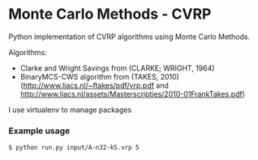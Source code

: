 Monte Carlo Methods - CVRP
=======================

Python implementation of CVRP algorithms using Monte Carlo Methods.

Algorithms:

- Clarke and Wright Savings from (CLARKE; WRIGHT, 1964)
- BinaryMCS-CWS algorithm from (TAKES, 2010) (http://www.liacs.nl/~ftakes/pdf/vrp.pdf and http://www.liacs.nl/assets/Masterscripties/2010-01FrankTakes.pdf)  
  
I use virtualenv to manage packages

### Example usage

```bash
$ python run.py input/A-n32-k5.vrp 5
```
